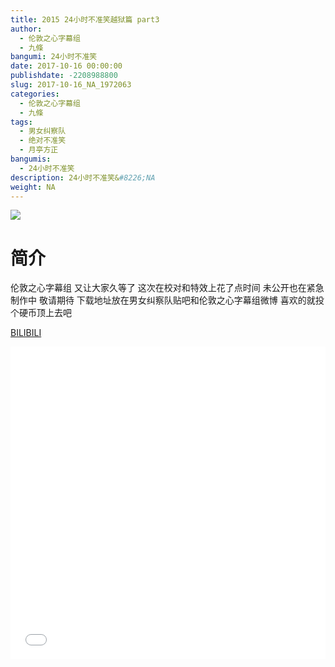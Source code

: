 ```yaml
---
title: 2015 24小时不准笑越狱篇 part3
author: 
  - 伦敦之心字幕组
  - 九條
bangumi: 24小时不准笑
date: 2017-10-16 00:00:00
publishdate: -2208988800
slug: 2017-10-16_NA_1972063
categories: 
  - 伦敦之心字幕组
  - 九條
tags: 
  - 男女纠察队
  - 绝对不准笑
  - 月亭方正
bangumis: 
  - 24小时不准笑
description: 24小时不准笑&#8226;NA
weight: NA
---
```


![](https://i.imgur.com/rSljXpf.jpg)

# 简介  
伦敦之心字幕组 又让大家久等了 这次在校对和特效上花了点时间 未公开也在紧急制作中 敬请期待 下载地址放在男女纠察队贴吧和伦敦之心字幕组微博  喜欢的就投个硬币顶上去吧

  [BILIBILI](https://www.bilibili.com/video/av1972063/)


<div class="vcontainer">  <iframe class='video' src="//www.bilibili.com/blackboard/player.html?cid=3048199&aid=1972063" width="100%" height="500" frameborder="0" allowfullscreen="allowfullscreen"></iframe></div>
